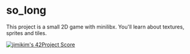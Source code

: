 # so_long

This project is a small 2D game with minilibx. You'll learn about textures, sprites and tiles.

[![jimikim's 42Project Score](https://badge42.herokuapp.com/api/project/jimikim/so_long)](https://github.com/JaeSeoKim/badge42)

